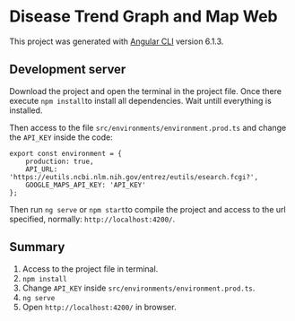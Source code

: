 # Disease Trend Graph and Map Web

This project was generated with [Angular CLI](https://github.com/angular/angular-cli) version 6.1.3.

## Development server

Download the project and open the terminal in the project file. Once there execute `npm install`to install all dependencies. Wait untill everything is installed.

Then access to the file `src/environments/environment.prod.ts` and change the `API_KEY` inside the code:
```
export const environment = {
    production: true,
    API_URL: 'https://eutils.ncbi.nlm.nih.gov/entrez/eutils/esearch.fcgi?',
    GOOGLE_MAPS_API_KEY: 'API_KEY'
};
```

Then run `ng serve` or `npm start`to compile the project and access to the url specified, normally: `http://localhost:4200/`.

## Summary
1. Access to the project file in terminal.
2. `npm install`
3. Change `API_KEY` inside `src/environments/environment.prod.ts`.
4. `ng serve`
5. Open `http://localhost:4200/` in browser.
